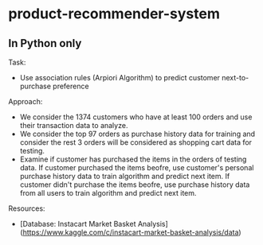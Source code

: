 # product-recommender-system
In Python only
-
Task:
- Use association rules (Arpiori Algorithm) to predict customer next-to-purchase preference

Approach:

- We consider the 1374 customers who have at least 100 orders and use their transaction data to analyze. 
- We consider the top 97 orders as purchase history data for training and
consider the rest 3 orders will be considered as shopping cart data for testing.
- Examine if customer has purchased the items in the orders of testing data. If customer purchased the items beofre, use customer's personal purchase history data to train algorithm and predict next item. If customer didn't purchase the items beofre, use purchase history data from all users to train algorithm and predict next item.

Resources:
- [Database: Instacart Market Basket Analysis] (https://www.kaggle.com/c/instacart-market-basket-analysis/data)
